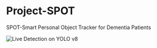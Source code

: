 # Project-SPOT
SPOT-Smart Personal Object Tracker for Dementia Patients

![Live Detection on YOLO v8](https://github.com/BPratyus/Project-SPOT/blob/main/Assets_and_Demos/Live_Detection.gif)
